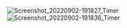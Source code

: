 
![Screenshot_20220902-191827_Timer](https://user-images.githubusercontent.com/105972741/188205673-e309c0cb-8c3a-47ec-b3ab-0cb0b7454787.png)
![Screenshot_20220902-191836_Timer](https://user-images.githubusercontent.com/105972741/188205676-a3feee25-686b-41bb-900b-db5f3fb84d00.png)


